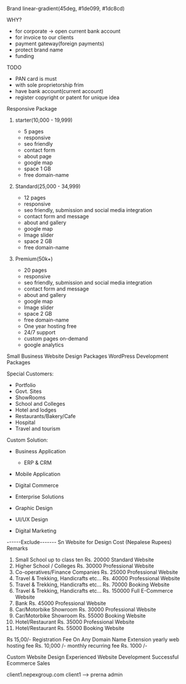 Brand linear-gradient(45deg, #1de099, #1dc8cd)

WHY?
- for corporate -> open current bank account
- for invoice to our clients
- payment gateway(foreign payments) 
- protect brand name
- funding

TODO
- PAN card is must
- with sole proprietorship frim
- have bank account(current account)
- register copyright or patent for unique idea

Responsive Package
1. starter(10,000 - 19,999)
	- 5 pages
	- responsive
	- seo friendly
	- contact form
	- about page
	- google map
	- space 1 GB
	- free domain-name

2. Standard(25,000 - 34,999)
	- 12 pages
	- responsive
	- seo friendly, submission and social media integration
	- contact form and message
	- about and gallery
	- google map
	- Image slider
	- space 2 GB
	- free domain-name

3. Premium(50k+)
	- 20 pages
	- responsive
	- seo friendly, submission and social media integration
	- contact form and message
	- about and gallery
	- google map
	- Image slider
	- space 2 GB
	- free domain-name
	- One year hosting free
	- 24/7 support
	- custom pages on-demand
	- google analytics

Small Business Website Design Packages
WordPress Development Packages

Special Customers:
- Portfolio
- Govt. Sites
- ShowRooms
- School and Colleges
- Hotel and lodges
- Restaurants/Bakery/Cafe
- Hospital
- Travel and tourism

Custom Solution:
- Business Application
	- ERP & CRM
- Mobile Application
- Digital Commerce
- Enterprise Solutions

- Graphic Design
- UI/UX Design
- Digital Marketing

------Exclude-------
Sn	Website for	Design Cost (Nepalese Rupees)	Remarks
 1.	Small School up to class ten	Rs. 20000	Standard Website
 2.	Higher School / Colleges	Rs. 30000	Professional Website
 3.	Co-operatives/Finance Companies	Rs. 25000	Professional Website
 4.	Travel & Trekking, Handicrafts etc…	Rs. 40000	Professional Website
 5.	Travel & Trekking, Handicrafts etc…	Rs. 70000	Booking Website
 6.	Travel & Trekking, Handicrafts etc…	Rs. 150000	Full E-Commerce Website
 7.	Bank	Rs. 45000	Professional Website
 8.	Car/Motorbike Showroom	Rs. 30000	Professional Website
 9.	Car/Motorbike Showroom	Rs. 55000	Booking Website
 10.	Hotel/Restaurant	Rs. 35000	Professional Website
 11.	Hotel/Restaurant	Rs. 55000	Booking Website


Rs 15,00/- Registration Fee On Any Domain Name Extension
yearly web hosting fee Rs. 10,000 /-
monthly recurring fee Rs. 1000 /-


Custom Website Design
Experienced Website Development
Successful Ecommerce Sales


client1.nepexgroup.com
client1 --> prerna
admin


